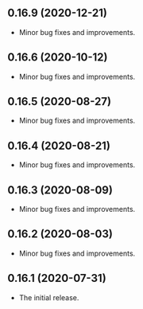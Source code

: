 ## 0.16.9 (2020-12-21)

* Minor bug fixes and improvements.

## 0.16.6 (2020-10-12)

* Minor bug fixes and improvements.
  
## 0.16.5 (2020-08-27)

* Minor bug fixes and improvements.
  
## 0.16.4 (2020-08-21)

* Minor bug fixes and improvements.

## 0.16.3 (2020-08-09)

* Minor bug fixes and improvements.

## 0.16.2 (2020-08-03)

* Minor bug fixes and improvements.
  
## 0.16.1 (2020-07-31)

* The initial release.

